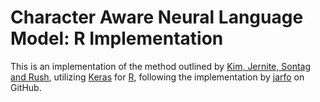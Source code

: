 # Character Aware Neural Language Model: R Implementation #

This is an implementation of the method outlined by [Kim, Jernite, Sontag and Rush](https://arxiv.org/abs/1508.06615), utilizing [Keras](keras.io) for [R](https://rstudio.github.io/keras/), following the implementation by [jarfo](https://github.com/jarfo/kchar) on GitHub. 